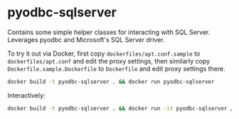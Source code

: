 # pyodbc-sqlserver

Contains some simple helper classes for interacting with SQL Server. Leverages pyodbc and Microsoft's SQL Server driver.

To try it out via Docker, first copy `dockerfiles/apt.conf.sample` to `dockerfiles/apt.conf` and edit the proxy settings, then similarly copy `Dockerfile.sample.Dockerfile` to `Dockerfile` and edit proxy settings there.

```bash
docker build -t pyodbc-sqlserver . && docker run pyodbc-sqlserver
```

Interactively:

```bash
docker build -t pyodbc-sqlserver . && docker run -it pyodbc-sqlserver /bin/bash
```
